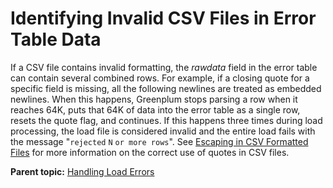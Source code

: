 # Identifying Invalid CSV Files in Error Table Data 

If a CSV file contains invalid formatting, the *rawdata* field in the error table can contain several combined rows. For example, if a closing quote for a specific field is missing, all the following newlines are treated as embedded newlines. When this happens, Greenplum stops parsing a row when it reaches 64K, puts that 64K of data into the error table as a single row, resets the quote flag, and continues. If this happens three times during load processing, the load file is considered invalid and the entire load fails with the message "`rejected` `N` `or more rows`". See [Escaping in CSV Formatted Files](g-escaping-in-csv-formatted-files.html) for more information on the correct use of quotes in CSV files.

**Parent topic:** [Handling Load Errors](../../load/topics/g-handling-load-errors.html)

